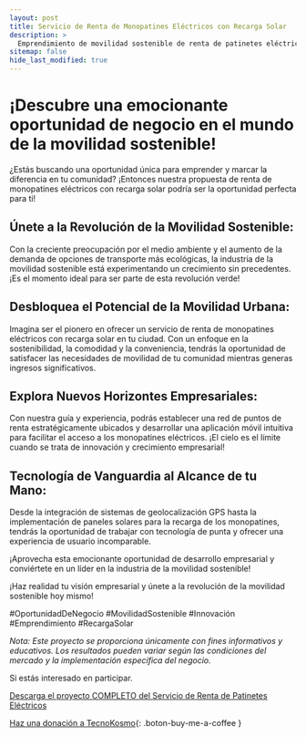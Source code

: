 ```yaml
---
layout: post
title: Servicio de Renta de Monopatines Eléctricos con Recarga Solar
description: >
  Emprendimiento de movilidad sostenible de renta de patinetes eléctricos con recarga solar.
sitemap: false
hide_last_modified: true
---
```


# ¡Descubre una emocionante oportunidad de negocio en el mundo de la movilidad sostenible! 

¿Estás buscando una oportunidad única para emprender y marcar la diferencia en tu comunidad? ¡Entonces nuestra propuesta de renta de monopatines eléctricos con recarga solar podría ser la oportunidad perfecta para ti!

## Únete a la Revolución de la Movilidad Sostenible: ## 
Con la creciente preocupación por el medio ambiente y el aumento de la demanda de opciones de transporte más ecológicas, la industria de la movilidad sostenible está experimentando un crecimiento sin precedentes. ¡Es el momento ideal para ser parte de esta revolución verde!

## Desbloquea el Potencial de la Movilidad Urbana: ## 
Imagina ser el pionero en ofrecer un servicio de renta de monopatines eléctricos con recarga solar en tu ciudad. Con un enfoque en la sostenibilidad, la comodidad y la conveniencia, tendrás la oportunidad de satisfacer las necesidades de movilidad de tu comunidad mientras generas ingresos significativos.

## Explora Nuevos Horizontes Empresariales: ## 
Con nuestra guía y experiencia, podrás establecer una red de puntos de renta estratégicamente ubicados y desarrollar una aplicación móvil intuitiva para facilitar el acceso a los monopatines eléctricos. ¡El cielo es el límite cuando se trata de innovación y crecimiento empresarial!

## Tecnología de Vanguardia al Alcance de tu Mano: ## 
Desde la integración de sistemas de geolocalización GPS hasta la implementación de paneles solares para la recarga de los monopatines, tendrás la oportunidad de trabajar con tecnología de punta y ofrecer una experiencia de usuario incomparable.

¡Aprovecha esta emocionante oportunidad de desarrollo empresarial y conviértete en un líder en la industria de la movilidad sostenible!

¡Haz realidad tu visión empresarial y únete a la revolución de la movilidad sostenible hoy mismo!

#OportunidadDeNegocio #MovilidadSostenible #Innovación #Emprendimiento #RecargaSolar

*Nota: Este proyecto se proporciona únicamente con fines informativos y educativos. Los resultados pueden variar según las condiciones del mercado y la implementación específica del negocio.*

Si estás interesado en participar.

[Descarga el proyecto COMPLETO del Servicio de Renta de Patinetes Eléctricos](https://www.dropbox.com/scl/fo/hwq0w5yysez4os4qbk9wy/h?rlkey=sidzlolaa5yeq0k0xhxen5s9v&dl=0)

[Haz una donación a TecnoKosmo](https://www.buymeacoffee.com/nain.taleb){: .boton-buy-me-a-coffee }

<object data="../rentaPatinetesMunicipal.pdf" width="100%" height="600" type='application/pdf'></object>
